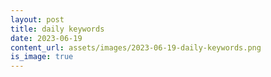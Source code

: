 ```yaml
---
layout: post
title: daily keywords
date: 2023-06-19
content_url: assets/images/2023-06-19-daily-keywords.png
is_image: true
---
```

